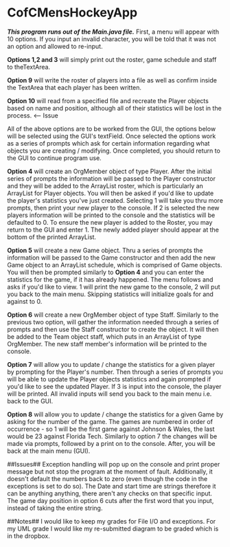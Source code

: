 # CofCMensHockeyApp
___This program runs out of the Main.java file.___
First, a menu will appear with 10 options.  If you input an invalid character, you will be told that it was not an
option and allowed to re-input.

__Options 1,2 and 3__ will simply print out the roster, game schedule and staff to theTextArea.

__Option 9__ will write the roster of players into a file as well as confirm inside the TextArea that each player has
been written.

__Option 10__ will read from a specified file and recreate the Player objects based on name and position, although all
of their statistics will be lost in the process. <-- Issue

All of the above options are to be worked from the GUI, the options below will be selected using the GUI's textField.
Once selected the options work as a series of prompts which ask for certain information regarding what objects you are
creating / modifying.  Once completed, you should return to the GUI to continue program use.

__Option 4__ will create an OrgMember object of type Player.  After the initial series of prompts the information will
be passed to the Player constructor and they will be added to the ArrayList roster, which is particularly an ArrayList
for Player objects.  You will then be asked if you'd like to update the player's statistics you've just created.
Selecting 1 will take you thru more prompts, then print your new player to the console.  If 2 is selected the new
players information will be printed to the console and the statistics will be defaulted to 0.  To ensure the new player
is added to the Roster, you may return to the GUI and enter 1.  The newly added player should appear at the bottom of
the printed ArrayList.

__Option 5__ will create a new Game object.  Thru a series of prompts the information will be passed to the Game
constructor and then add the new Game object to an ArrayList schedule, which is comprised of Game objects.  You will
then be prompted similarly to __Option 4__ and you can enter the statistics for the game, if it has already happened.
The menu follows and asks if you'd like to view.  1 will print the new game to the console, 2 will put you back to the
main menu.  Skipping statistics will initialize goals for and against to 0.

__Option 6__ will create a new OrgMember object of type Staff.  Similarly to the previous two option, will gather the
information needed through a series of prompts and then use the Staff constructor to create the object.  It will then be
added to the Team object staff, which puts in an ArrayList of type OrgMember.  The new staff member's information will
be printed to the console.

__Option 7__ will allow you to update / change the statistics for a given player by prompting for the Player's number.
Then through a series of prompts you will be able to update the Player objects statistics and again prompted if you'd
like to see the updated Player.  If 3 is input into the console, the player will be printed.  All invalid inputs will
send you back to the main menu i.e. back to the GUI.

__Option 8__ will allow you to update / change the statistics for a given Game by asking for the number of the game.
The games are numbered in order of occurrence - so 1 will be the first game against Johnson & Wales, the last would be
23 against Florida Tech.  Similarly to option 7 the changes will be made via prompts, followed by a print on to the
console.  After, you will be back at the main menu (GUI).

##Issues##
Exception handling will pop up on the console and print proper message but not stop the program at the moment of fault.
Additionally, it doesn't default the numbers back to zero (even though the code in the exceptions is set to do so).
The Date and start time are strings therefore it can be anything anything, there aren't any checks on that specific
input. The game day position in option 6 cuts after the first word that you input, instead of taking the entire string.

##Notes##
I would like to keep my grades for File I/O and exceptions.  For my UML grade I would like my re-submitted diagram to be
graded which is in the dropbox.

